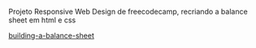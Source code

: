Projeto Responsive Web Design de freecodecamp, recriando a balance sheet em html e css

<div><a target="_blank" href="https://www.freecodecamp.org/learn/2022/responsive-web-design/learn-more-about-css-pseudo-selectors-by-building-a-balance-sheet/step-1">building-a-balance-sheet<a>
</div>